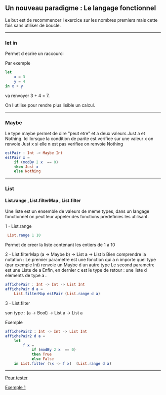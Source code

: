 <!-- 
- title : de l iteratif au fonctionnel, partie 1
- author : Laure Juglaret
- theme : solarized.css
- transition : convex
- slideNumber : true -->  

## Un nouveau paradigme : Le langage fonctionnel
 Le but est de recommencer l exercice sur les nombres premiers mais cette fois
 sans utiliser de boucle.

---

### let in
Permet d ecrire un raccourci 

Par exemple 

```elm
let 
    x = 3 
    y = 4
in x + y 
```

va renvoyer 3 + 4 = 7.

On l utilise pour rendre plus lisible un calcul.


---
### Maybe

 Le type  maybe permet de dire "peut etre" et a deux valeurs Just a et Nothing.
 Ici lorsque la condition de parite est verifiee sur une valeur x on renvoie Just x 
 si elle n est pas verifiee on renvoie Nothing


```elm
estPair : Int -> Maybe Int 
estPair x = 
    if (modBy 2 x  == 0)
    then Just x 
    else Nothing 
```

---
### List 
#### List.range , List.filterMap , List.filter

Une liste est un ensemble de valeurs de meme types, dans un langage fonctionnel on peut leur appeler des fonctions
predefinies les utilisant.

1 - List.range

```elm
 List.range 1 10 
```

Permet de creer la liste contenant les entiers de 1 a 10

2 - List.filterMap 
(a -> Maybe b) -> List a -> List b
Bien comprendre la notation : 
Le premier parametre est une fonction qui a n importe quel type (par exemple Int) renvoie un Maybe d un autre type
Le second parametre est une Liste de a 
Enfin, en dernier c est le type de retour : une liste d elements de type a .


```elm
affichePair : Int -> Int -> List Int 
affichePair d a = 
    List.filterMap estPair (List.range d a)
```

3 - List.filter 

son type  : (a -> Bool) -> List a -> List a

Exemple

```elm
affichePair2 : Int -> Int -> List Int 
affichePair2 d a = 
    let
        f x = 
            if (modBy 2 x  == 0)
            then True 
            else False 
    in List.filter (\x -> f x)  (List.range d a)

```

---

  <a href = "https://ellie-app.com/new"> Pour tester </a>

  <a href = "https://github.com/ljuglaret/Premiere/blob/master/Parite.elm"> Exemple 1  </a>

